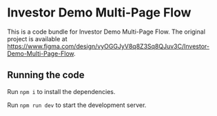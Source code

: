 
  # Investor Demo Multi-Page Flow

  This is a code bundle for Investor Demo Multi-Page Flow. The original project is available at https://www.figma.com/design/vyOGGJyV8q8Z3Sq8QJuv3C/Investor-Demo-Multi-Page-Flow.

  ## Running the code

  Run `npm i` to install the dependencies.

  Run `npm run dev` to start the development server.
  